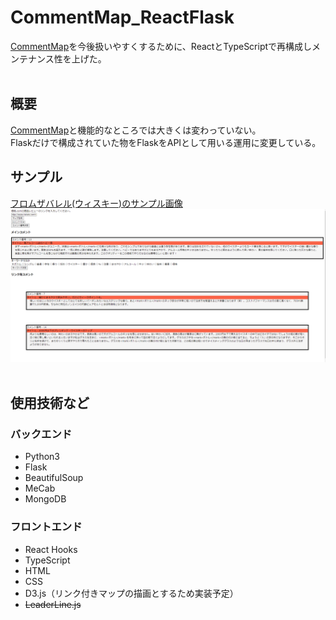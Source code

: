 <h1>CommentMap_ReactFlask</h1>
<a href="https://github.com/uchida0/CommentMap">CommentMap</a>を今後扱いやすくするために、ReactとTypeScriptで再構成しメンテナンス性を上げた。<br>
<br>

<h2>概要</h2>
<a href="https://github.com/uchida0/CommentMap">CommentMap</a>と機能的なところでは大きくは変わっていない。<br>
Flaskだけで構成されていた物をFlaskをAPIとして用いる運用に変更している。

<h2>サンプル</h2>
<a href="https://review.kakaku.com/review/K0000695816/#tab">フロムザバレル(ウィスキー)のサンプル画像</a>
<img src="whisky_sample.jpg">
<br><br>

<h2>使用技術など</h2>
<h3>バックエンド</h3>
<ul>
    <li>Python3
    <li>Flask
    <li>BeautifulSoup
    <li>MeCab
    <li>MongoDB
</ul>

<h3>フロントエンド</h3>
<ul>
    <li>React Hooks
    <li>TypeScript
    <li>HTML
    <li>CSS
    <li>D3.js（リンク付きマップの描画とするため実装予定）
    <li><s>LeaderLine.js</s>
</ul>